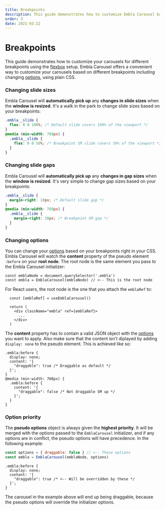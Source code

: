 ```yaml
---
title: Breakpoints
description: This guide demonstrates how to customize Embla Carousel based on different breakpoints.
order: 3
date: 2021-03-22
---
```


# Breakpoints

This guide demonstrates how to customize your carousels for different breakpoints using the [flexbox](/guides/slide-container/#using-flexbox) setup. Embla Carousel offers a convenient way to customize your carousels based on different breakpoints including changing [options](/api/options/), using plain CSS.

### Changing slide sizes

Embla Carousel will **automatically pick up** any **changes in slide sizes** when the **window is resized**. It's a walk in the park to change slide sizes based on your breakpoints:

```css
.embla__slide {
  flex: 0 0 100%; /* Default slide covers 100% of the viewport */
}
@media (min-width: 768px) {
  .embla__slide {
    flex: 0 0 50%; /* Breakpoint SM slide covers 50% of the viewport */
  }
}
```

### Changing slide gaps

Embla Carousel will **automatically pick up** any **changes in gap sizes** when the **window is resized**. It's very simple to change gap sizes based on your breakpoints:

```css
.embla__slide {
  margin-right: 10px; /* Default slide gap */
}
@media (min-width: 768px) {
  .embla__slide {
    margin-right: 20px; /* Breakpoint SM gap */
  }
}
```

### Changing options

You can change your [options](/api/options/) based on your breakpoints right in your CSS. Embla Carousel will watch the **content** property of the pseudo element `:before` on your **root node**. The root node is the same element you pass to the Embla Carousel initializer:

```js{2}
const emblaNode = document.querySelector('.embla')
const embla = EmblaCarousel(emblaNode) // <-- This is the root node
```

For React users, the root node is the one that you attach the `emblaRef` to:

```jsx{4}
  const [emblaRef] = useEmblaCarousel()

  return (
    <div className="embla" ref={emblaRef}>
      ...
    </div>
  )
```

The **content** property has to contain a valid JSON object with the [options](/api/options/) you want to apply. Also make sure that the content isn't diplayed by adding `display: none` to the pseudo element. This is achieved like so:

```css-with-json
.embla:before {
  display: none;
  content: '{
    "draggable": true /* Draggable as default */
  }';
}
@media (min-width: 768px) {
  .embla:before {
    content: '{
      "draggable": false /* Not draggable SM up */
    }';
  }
}
```

### Option priority

The **pseudo options** object is always given the **highest priority**. It will be merged with the options passed to the `EmblaCarousel` initializer, and if any options are in conflict, the pseudo options will have precedence. In the following example:

```js
const options = { draggable: false } // <-- These options
const embla = EmblaCarousel(emblaNode, options)
```

```css-with-json
.embla:before {
  display: none;
  content: '{
    "draggable": true /* <-- Will be overridden by these */
  }';
}
```

The carousel in the example above will end up being draggable, because the pseudo options will override the initializer options.
